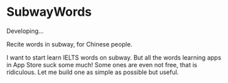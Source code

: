 SubwayWords
===========
Developing...

Recite words in subway, for Chinese people.

I want to start learn IELTS words on subway. But all the words learning apps in App Store suck some much! Some ones are even not free, that is ridiculous. Let me build one as simple as possible but useful.
